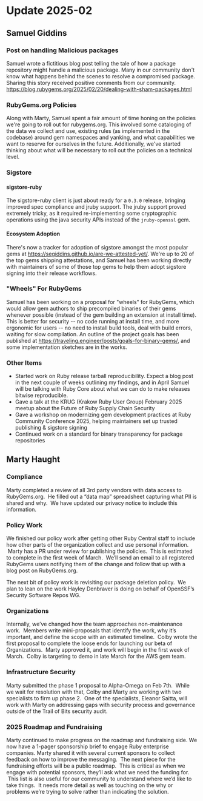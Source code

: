 # Update 2025-02

## Samuel Giddins

### Post on handling Malicious packages
Samuel wrote a fictitious blog post telling the tale of how a package repository might handle a malicious package.  Many in our community don't know what happens behind the scenes to resolve a compromised package.  Sharing this story received positive comments from our community.  https://blog.rubygems.org/2025/02/20/dealing-with-sham-packages.html

### RubyGems.org Policies

Along with Marty, Samuel spent a fair amount of time honing on the policies we're going to roll out for rubygems.org. This involved some cataloging of the data we collect and use, existing rules (as implemented in the codebase) around gem namespaces and yanking, and what capabilities we want to reserve for ourselves in the future. Additionally, we've started thinking about what will be necessary to roll out the policies on a technical level.

### Sigstore

#### sigstore-ruby

The sigstore-ruby client is just about ready for a `0.3.0` release, bringing improved spec compliance and jruby support. The jruby support proved extremely tricky, as it required re-implementing some cryptographic operations using the java security APIs instead of the `jruby-openssl` gem.

#### Ecosystem Adoption

There's now a tracker for adoption of sigstore amongst the most popular gems at https://segiddins.github.io/are-we-attested-yet/. We're up to 20 of the top gems shipping attestations, and Samuel has been working directly with maintainers of some of those top gems to help them adopt sigstore signing into their release workflows.

### "Wheels" For RubyGems

Samuel has been working on a proposal for "wheels" for RubyGems, which would allow gem authors to ship precompiled binaries of their gems whenever possible (instead of the gem building an extension at install time). This is better for security -- no code running at install time, and more ergonomic for users -- no need to install build tools, deal with build errors, waiting for slow compilation. An outline of the project goals has been published at https://traveling.engineer/posts/goals-for-binary-gems/, and some implementation sketches are in the works.

### Other Items

* Started work on Ruby release tarball reproducibility. Expect a blog post in the next couple of weeks outlining my findings, and in April Samuel will be talking with Ruby Core about what we can do to make releases bitwise reproducible.
* Gave a talk at the KRUG (Krakow Ruby User Group) February 2025 meetup about the Future of Ruby Supply Chain Security
* Gave a workshop on modernizing gem development practices at Ruby Community Conference 2025, helping maintainers set up trusted publishing & sigstore signing
* Continued work on a standard for binary transparency for package repositories

## Marty Haught

### Compliance
Marty completed a review of all 3rd party vendors with data access to RubyGems.org.  He filled out a “data map” spreadsheet capturing what PII is shared and why.  We have updated our privacy notice to include this information.

### Policy Work
We finished our policy work after getting other Ruby Central staff to include how other parts of the organization collect and use personal information.  Marty has a PR under review for publishing the policies.  This is estimated to complete in the first week of March.  We’ll send an email to all registered RubyGems users notifying them of the change and follow that up with a blog post on RubyGems.org.  

The next bit of policy work is revisiting our package deletion policy.  We plan to lean on the work Hayley Denbraver is doing on behalf of OpenSSF’s Security Software Repos WG.

### Organizations
Internally, we’ve changed how the team approaches non-maintenance work.  Members write mini-proposals that identify the work, why it’s important, and define the scope with an estimated timeline.  Colby wrote the first proposal to complete the loose ends for launching our beta of Organizations.  Marty approved it, and work will begin in the first week of March.  Colby is targeting to demo in late March for the AWS gem team.

### Infrastructure Security
Marty submitted the phase 1 proposal to Alpha-Omega on Feb 7th.  While we wait for resolution with that, Colby and Marty are working with two specialists to firm up phase 2.  One of the specialists, Eleanor Saitta, will work with Marty on addressing gaps with security process and governance outside of the Trail of Bits security audit. 

### 2025 Roadmap and Fundraising
Marty continued to make progress on the roadmap and fundraising side. We now have a 1-pager sponsorship brief to engage Ruby enterprise companies. Marty shared it with several current sponsors to collect feedback on how to improve the messaging.  The next piece for the fundraising efforts will be a public roadmap.  This is critical as when we engage with potential sponsors, they’ll ask what we need the funding for.  This list is also useful for our community to understand where we’d like to take things.  It needs more detail as well as touching on the why or problems we’re trying to solve rather than indicating the solution.
